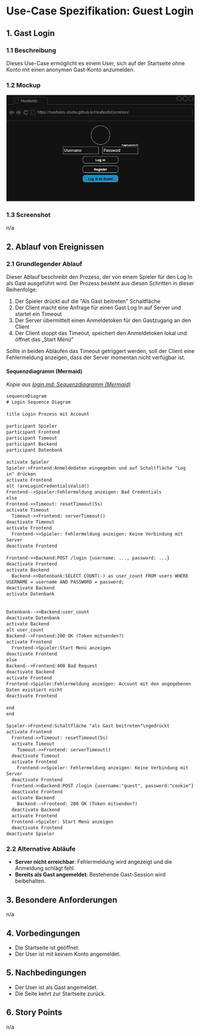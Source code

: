# Use-Case Spezifikation: Guest Login

## 1. Gast Login

### 1.1 Beschreibung

Dieses Use-Case ermöglicht es einem User, sich auf der Startseite ohne Konto mit einen anonymen Gast-Konto anzumelden.

### 1.2 Mockup

![gast_login_mockup](./gast_login_mockup.drawio.png "gast_login_mockup")

### 1.3 Screenshot

n/a

## 2. Ablauf von Ereignissen

### 2.1 Grundlegender Ablauf

Dieser Ablauf beschreibt den Prozess, der von einem Spieler für den Log In als Gast ausgeführt wird. Der Prozess besteht aus diesen Schritten in dieser Reihenfolge:

1. Der Spieler drückt auf die "Als Gast beitreten" Schaltfläche  
2. Der Client macht eine Anfrage für einen Gast Log In auf Server und startet ein Timeout  
3. Der Server übermittelt einen Anmeldetoken für den Gastzugang an den Client  
4. Der Client stoppt das Timeout, speichert den Anmeldetoken lokal und öffnet das „Start Menü“

Sollte in beiden Abläufen das Timeout getriggert werden, soll der Client eine Fehlermeldung anzeigen, dass der Server momentan nicht verfügbar ist.  

#### Sequenzdiagramm (Mermaid)

*Kopie aus [login.md: Sequenzdiagramm (Mermaid)](../login/login.md#sequenzdiagramm-mermaid)*

```mermaid
sequenceDiagram
# Login Sequence Diagram

title Login Prozess mit Account

participant Spieler
participant Frontend
participant Timeout
participant Backend
participant Datenbank

activate Spieler
Spieler->Frontend:Anmeldedaten eingegeben und auf Schaltfläche "Log in" drücken
activate Frontend
alt !areLoginCredentialsValid()
Frontend-->Spieler:Fehlermeldung anzeigen: Bad Credentials
else 
Frontend->>Timeout: resetTimeout(5s)
activate Timeout
  Timeout->>Frontend: serverTimeout()
deactivate Timeout
activate Frontend
  Frontend->>Spieler: Fehlermeldung anzeigen: Keine Verbindung mit Server
deactivate Frontend

Frontend->>Backend:POST /login {username: ..., password: ...}
deactivate Frontend
activate Backend
  Backend->>Datenbank:SELECT COUNT(-) as user_count FROM users WHERE USERNAME = username AND PASSWORD = password;
deactivate Backend
activate Datenbank


Datenbank-->>Backend:user_count
deactivate Datenbank
activate Backend
alt user_count
Backend-->Frontend:200 OK (Token mitsenden?)
activate Frontend
  Frontend->Spieler:Start Menü anzeigen
deactivate Frontend
else
Backend-->Frontend:400 Bad Request
deactivate Backend
activate Frontend
Frontend->Spieler:Fehlermeldung anzeigen: Account mit den angegebenen Daten existiert nicht
deactivate Frontend

end
end

Spieler->Frontend:Schaltfläche "als Gast beitreten"\ngedrückt
activate Frontend
  Frontend->>Timeout: resetTimeout(5s)
  activate Timeout
    Timeout->>Frontend: serverTimeout()
  deactivate Timeout
  activate Frontend
    Frontend->>Spieler: Fehlermeldung anzeigen: Keine Verbindung mit Server
  deactivate Frontend
  Frontend->>Backend:POST /login {username:"guest", password:"cookie"}
  deactivate Frontend
  activate Backend
    Backend-->Frontend: 200 OK (Token mitsenden?)
  deactivate Backend
  activate Frontend
  Frontend->Spieler: Start Menü anzeigen
  deactivate Frontend
deactivate Spieler
```

### 2.2 Alternative Abläufe

- **Server nicht erreichbar**: Fehlermeldung wird angezeigt und die Anmeldung schlägt fehl.
- **Bereits als Gast angemeldet**: Bestehende Gast-Session wird beibehalten.

## 3. Besondere Anforderungen

n/a

## 4. Vorbedingungen

- Die Startseite ist geöffnet.
- Der User ist mit keinem Konto angemeldet.

## 5. Nachbedingungen

- Der User ist als Gast angemeldet.
- Die Seite kehrt zur Startseite zurück.

## 6. Story Points

n/a
